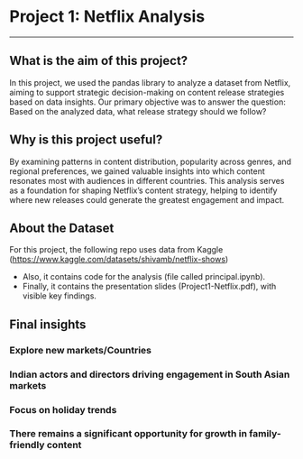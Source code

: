 # Project 1: Netflix Analysis
______________________________________________________________________________________________________________________________________

## What is the aim of this project?

In this project, we used the pandas library to analyze a dataset from Netflix, aiming to support strategic decision-making on content release strategies based on data insights. 
Our primary objective was to answer the question: Based on the analyzed data, what release strategy should we follow?

## Why is this project useful?

By examining patterns in content distribution, popularity across genres, and regional preferences, we gained valuable insights into which content resonates most with audiences in different countries. This analysis serves as a foundation for shaping Netflix’s content strategy, helping to identify where new releases could generate the greatest engagement and impact.

## About the Dataset

For this project, the following repo uses data from Kaggle (https://www.kaggle.com/datasets/shivamb/netflix-shows)

- Also, it contains code for the analysis (file called principal.ipynb).
- Finally, it contains the presentation slides (Project1-Netflix.pdf), with visible key findings.

## Final insights

### Explore new markets/Countries
### Indian actors and directors driving engagement in South Asian markets
### Focus on holiday trends
### There remains a significant opportunity for growth in family-friendly content



